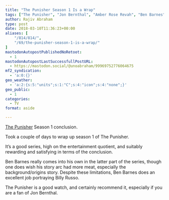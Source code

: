 ```yaml
---
title: "The Punisher Season 1 Is a Wrap"
tags: ["The Punisher", "Jon Bernthal", "Amber Rose Revah", "Ben Barnes"]
author: Rajiv Abraham
type: post
date: 2018-03-10T11:36:23+00:00
aliases: [
    "/814/814/",
    "/69/the-punisher-season-1-is-a-wrap/"
]
mastodonAutopostPublishedNoRetoot:
  - 1
mastodonAutopostLastSuccessfullPostURL:
  - https://mastodon.social/@unoabraham/99969752776064675
mf2_syndication:
  - 'a:0:{}'
geo_weather:
  - 'a:2:{s:5:"units";s:1:"C";s:4:"icon";s:4:"none";}'
geo_public:
  - 1
categories:
  - TV
format: aside

---
```

<a href="https://www.imdb.com/title/tt5675620/" target="_blank" rel="noopener">The Punisher</a> Season 1 conclusion.

<p style="text-align: left;">
  Took a couple of days to wrap up season 1 of The Punisher.
</p>

<p style="text-align: left;">
  It&#8217;s a good series, high on the entertainment quotient, and suitably rewarding and satisfying in terms of the conclusion.
</p>

<p style="text-align: left;">
  Ben Barnes really comes into his own in the latter part of the series, though one does wish his story arc had more meat, especially the background/origins story. Despite these limitations, Ben Barnes does an excellent job portraying Billy Russo.
</p>

<p style="text-align: left;">
  The Punisher is a good watch, and certainly recommend it, especially if you are a fan of Jon Bernthal.
</p>